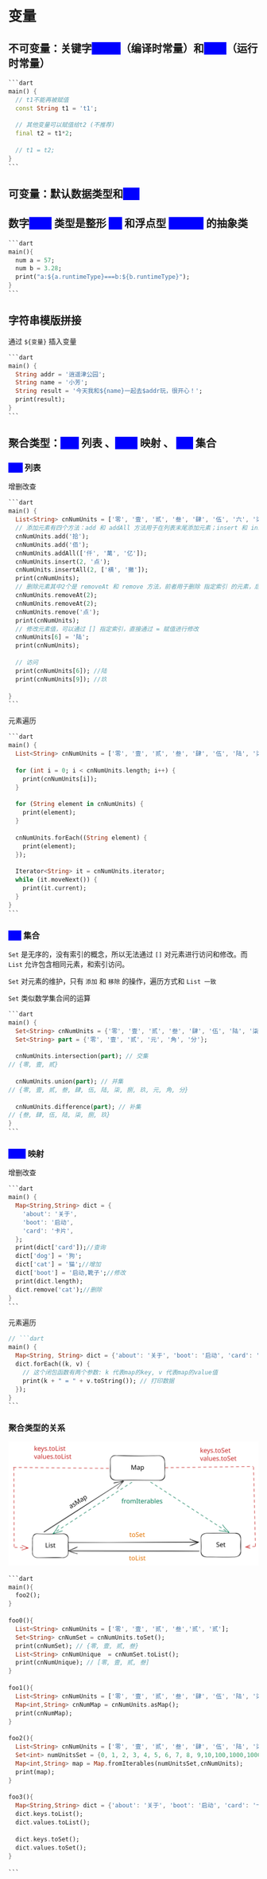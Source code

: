 # 变量

## 不可变量：关键字<mark style="color:blue;background-color:blue;">const</mark>（编译时常量）和<mark style="color:blue;background-color:blue;">final</mark>（运行时常量）

````dart
```dart
main() {
  // t1不能再被赋值
  const String t1 = 't1'; 

  // 其他变量可以赋值给t2 (不推荐)
  final t2 = t1*2; 

  // t1 = t2;
}
```
````

## 可变量：默认数据类型和<mark style="color:blue;background-color:blue;">var</mark>&#x20;

## 数字<mark style="color:blue;background-color:blue;">num</mark> 类型是整形 <mark style="color:blue;background-color:blue;">int</mark> 和浮点型 <mark style="color:blue;background-color:blue;">double</mark> 的抽象类

````dart
```dart
main(){
  num a = 57;
  num b = 3.28;
  print("a:${a.runtimeType}===b:${b.runtimeType}");
}
```
````

## 字符串模版拼接

通过 `${变量}` 插入变量

````dart
```dart
main() {
  String addr = '逍遥津公园';
  String name = '小芳';
  String result = '今天我和${name}一起去$addr玩，很开心！';
  print(result);
}
```
````

## 聚合类型：<mark style="color:blue;background-color:blue;">List</mark> 列表 、<mark style="color:blue;background-color:blue;">Map</mark> 映射 、 <mark style="color:blue;background-color:blue;">Set</mark> 集合

### <mark style="color:blue;background-color:blue;">List</mark> 列表

增删改查

````dart
```dart
main() {
  List<String> cnNumUnits = ['零', '壹', '贰', '叁', '肆', '伍', '六', '柒', '捌', '玖'];
  // 添加元素有四个方法：add 和 addAll 方法用于在列表末尾添加元素；insert 和 insertAll 方法可以在指定索引 处添加元素。
  cnNumUnits.add('拾');
  cnNumUnits.add('佰');
  cnNumUnits.addAll(['仟', '萬', '亿']);
  cnNumUnits.insert(2, '点');
  cnNumUnits.insertAll(2, ['横', '撇']);
  print(cnNumUnits);
  // 删除元素其中2个是 removeAt 和 remove 方法，前者用于删除 指定索引 的元素，后者用于删除 某个元素值
  cnNumUnits.removeAt(2);
  cnNumUnits.removeAt(2);
  cnNumUnits.remove('点');
  print(cnNumUnits);
  // 修改元素值，可以通过 [] 指定索引，直接通过 = 赋值进行修改
  cnNumUnits[6] = '陆';
  print(cnNumUnits);

  // 访问
  print(cnNumUnits[6]); //陆
  print(cnNumUnits[9]); //玖

}
```
````

元素遍历

````dart
```dart
main() {
  List<String> cnNumUnits = ['零', '壹', '贰', '叁', '肆', '伍', '陆', '柒', '捌', '玖'];

  for (int i = 0; i < cnNumUnits.length; i++) {
    print(cnNumUnits[i]);
  }

  for (String element in cnNumUnits) {
    print(element);
  }

  cnNumUnits.forEach((String element) {
    print(element);
  });

  Iterator<String> it = cnNumUnits.iterator;
  while (it.moveNext()) {
    print(it.current);
  }
}
```
````

### <mark style="color:blue;background-color:blue;">Set</mark> 集合

`Set` 是无序的，没有索引的概念，所以无法通过 `[]` 对元素进行访问和修改。而 `List` 允许包含相同元素，和索引访问。

`Set` 对元素的维护，只有 `添加` 和 `移除` 的操作，遍历方式和 `List 一致`

`Set` 类似数学集合间的运算

````dart
```dart
main() {
  Set<String> cnNumUnits = {'零', '壹', '贰', '叁', '肆', '伍', '陆', '柒', '捌', '玖'};
  Set<String> part = {'零', '壹', '贰', '元', '角', '分'};

  cnNumUnits.intersection(part); // 交集
// {零, 壹, 贰}

  cnNumUnits.union(part); // 并集
// {零, 壹, 贰, 叁, 肆, 伍, 陆, 柒, 捌, 玖, 元, 角, 分}

  cnNumUnits.difference(part); // 补集
// {叁, 肆, 伍, 陆, 柒, 捌, 玖}
}
```
````



### <mark style="color:blue;background-color:blue;">Map</mark> 映射

增删改查

````dart
```dart
main() {
  Map<String,String> dict = {
    'about': '关于',
    'boot': '启动',
    'card': '卡片',
  };
  print(dict['card']);//查询
  dict['dog'] = '狗';
  dict['cat'] = '猫';//增加
  dict['boot'] = '启动,靴子';//修改
  print(dict.length);
  dict.remove('cat');//删除
}
```
````

元素遍历

````dart
// ```dart
main() {
  Map<String, String> dict = {'about': '关于', 'boot': '启动', 'card': '卡片'};
  dict.forEach((k, v) {
    // 这个闭包函数有两个参数: k 代表map的key, v 代表map的value值
    print(k + " = " + v.toString()); // 打印数据
  });
}
```
````

### 聚合类型的关系

<img src="../.gitbook/assets/file.excalidraw.svg" alt="三种聚合类型转换关系" class="gitbook-drawing">

````dart
```dart
main(){
  foo2();
}

foo0(){
  List<String> cnNumUnits = ['零', '壹', '贰', '叁','贰', '贰'];
  Set<String> cnNumSet = cnNumUnits.toSet();
  print(cnNumSet); // {零, 壹, 贰, 叁}
  List<String> cnNumUnique  = cnNumSet.toList();
  print(cnNumUnique); // [零, 壹, 贰, 叁]
}

foo1(){
  List<String> cnNumUnits = ['零', '壹', '贰', '叁', '肆', '伍', '陆', '柒', '捌', '玖'];
  Map<int,String> cnNumMap = cnNumUnits.asMap();
  print(cnNumMap);
}

foo2(){
  List<String> cnNumUnits = ['零', '壹', '贰', '叁', '肆', '伍', '陆', '柒', '捌', '玖','拾','佰','仟','萬'];
  Set<int> numUnitsSet = {0, 1, 2, 3, 4, 5, 6, 7, 8, 9,10,100,1000,10000};
  Map<int,String> map = Map.fromIterables(numUnitsSet,cnNumUnits);
  print(map);
}

foo3(){
  Map<String,String> dict = {'about': '关于', 'boot': '启动', 'card': '卡片'};
  dict.keys.toList();
  dict.values.toList();

  dict.keys.toSet();
  dict.values.toSet();
}

```
````
